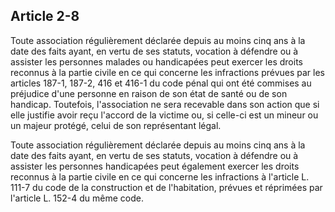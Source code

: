 Article 2-8
----
Toute association régulièrement déclarée depuis au moins cinq ans à la date des
faits ayant, en vertu de ses statuts, vocation à défendre ou à assister les
personnes malades ou handicapées peut exercer les droits reconnus à la partie
civile en ce qui concerne les infractions prévues par les articles 187-1, 187-2,
416 et 416-1 du code pénal qui ont été commises au préjudice d'une personne en
raison de son état de santé ou de son handicap. Toutefois, l'association ne sera
recevable dans son action que si elle justifie avoir reçu l'accord de la victime
ou, si celle-ci est un mineur ou un majeur protégé, celui de son représentant
légal.

Toute association régulièrement déclarée depuis au moins cinq ans à la date des
faits ayant, en vertu de ses statuts, vocation à défendre ou à assister les
personnes handicapées peut également exercer les droits reconnus à la partie
civile en ce qui concerne les infractions à l'article L. 111-7 du code de la
construction et de l'habitation, prévues et réprimées par l'article L. 152-4 du
même code.
